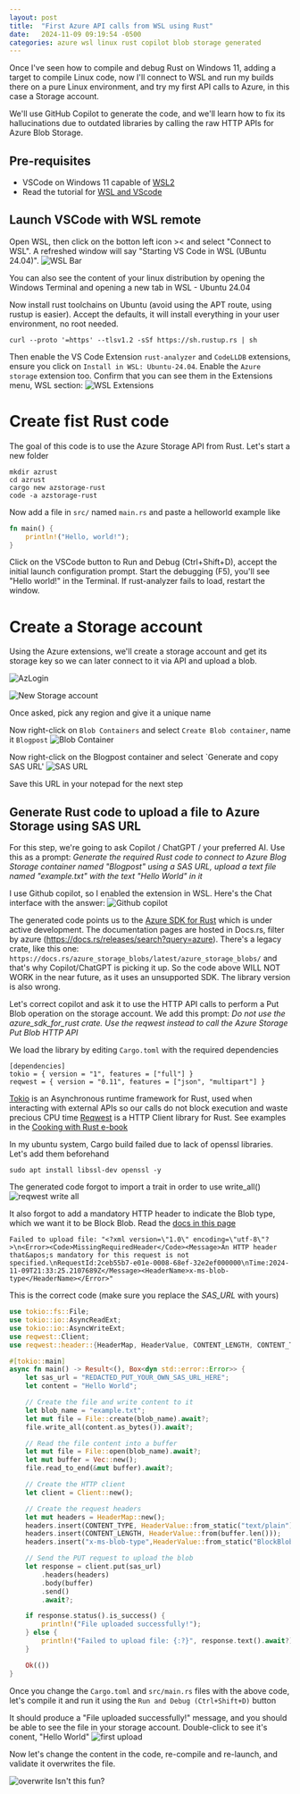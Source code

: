 ```yaml
---
layout: post
title:  "First Azure API calls from WSL using Rust"
date:   2024-11-09 09:19:54 -0500
categories: azure wsl linux rust copilot blob storage generated
---
```

Once I've seen how to compile and debug Rust on Windows 11, adding a target to compile Linux code, now I'll connect to WSL and run my builds there on a pure Linux environment, and try my first API calls to Azure, in this case a Storage account.

We'll use GitHub Copilot to generate the code, and we'll learn how to fix its hallucinations due to outdated libraries by calling the raw HTTP APIs for Azure Blob Storage.

## Pre-requisites
- VSCode on Windows 11 capable of [WSL2](https://learn.microsoft.com/en-us/windows/wsl/install)
- Read the tutorial for [WSL and VScode](https://learn.microsoft.com/en-us/windows/wsl/tutorials/wsl-vscode)

## Launch VSCode with WSL remote

Open WSL, then click on the botton left icon >< and select "Connect to WSL". A refreshed window will say "Starting VS Code in WSL (UBuntu 24.04)".
![WSL Bar](/azurust-blog/assets/images/wslbar.png)

You can also see the content of your linux distribution by opening the Windows Terminal and opening a new tab in WSL - Ubuntu 24.04

Now install rust toolchains on Ubuntu (avoid using the APT route, using rustup is easier). Accept the defaults, it will install everything in your user environment, no root needed.
```
curl --proto '=https' --tlsv1.2 -sSf https://sh.rustup.rs | sh
```

Then enable the VS Code Extension `rust-analyzer` and  `CodeLLDB` extensions, ensure you click on `Install in WSL: Ubuntu-24.04`. Enable the `Azure storage` extension too. Confirm that you can see them in the Extensions menu, WSL section:
![WSL Extensions](/azurust-blog/assets/images/wslextensionsazrust.png)

# Create fist Rust code

The goal of this code is to use the Azure Storage API from Rust. Let's start a new folder
```
mkdir azrust
cd azrust
cargo new azstorage-rust
code -a azstorage-rust
```

Now add a file in `src/` named `main.rs` and paste a helloworld example like
```rust
fn main() {
    println!("Hello, world!");
}
```
Click on the VSCode button to Run and Debug (Ctrl+Shift+D), accept the initial launch configuration prompt. Start the debugging (F5), you'll see "Hello world!" in the Terminal.
If rust-analyzer fails to load, restart the window.

# Create a Storage account

Using the Azure extensions, we'll create a storage account and get its storage key so we can later connect to it via API and upload a blob.

![AzLogin](/azurust-blog/assets/images/azfirstlogin.png) 

![New Storage account](/azurust-blog/assets/images/newstoracc.png)

Once asked, pick any region and give it a unique name

Now right-click on `Blob Containers` and select `Create Blob container`, name it `Blogpost`
![Blob Container](/azurust-blog/assets/images/blobcontainer.png)

Now right-click on the Blogpost container and select `Generate and copy SAS URL'
![SAS URL](/azurust-blog/assets/images/blobsasurl.png)

Save this URL in your notepad for the next step

## Generate Rust code to upload a file to Azure Storage using SAS URL

For this step, we're going to ask Copilot / ChatGPT / your preferred AI. Use this as a prompt: *Generate the required Rust code to connect to Azure Blog Storage container named "Blogpost" using a SAS URL, upload a text file named "example.txt" with the text "Hello World" in it* 

I use Github copilot, so I enabled the extension in WSL. Here's the Chat interface with the answer:
![Github copilot](/azurust-blog/assets/images/githubcopilotazstorage.png)

The generated code points us to the [Azure SDK for Rust](
https://github.com/Azure/azure-sdk-for-rust) which is under active development. The documentation pages are hosted in Docs.rs, filter by azure (https://docs.rs/releases/search?query=azure). There's a legacy crate, like this one: `https://docs.rs/azure_storage_blobs/latest/azure_storage_blobs/` and that's why Copilot/ChatGPT is picking it up. So the code above WILL NOT WORK in the near future, as it uses an unsupported SDK. The library version is also wrong.

Let's correct copilot and ask it to use the HTTP API calls to perform a Put Blob operation on the storage account. We add this prompt: *Do not use the azure_sdk_for_rust crate. Use the reqwest instead to call the Azure Storage Put Blob HTTP API*

We load the library by editing `Cargo.toml` with the required dependencies
```
[dependencies]
tokio = { version = "1", features = ["full"] }
reqwest = { version = "0.11", features = ["json", "multipart"] }
```

[Tokio](https://tokio.rs/) is an Asynchronous runtime framework for Rust, used when interacting with external APIs so our calls do not block execution and waste precious CPU time
[Reqwest](https://docs.rs/reqwest/latest/reqwest/) is a HTTP Client library for Rust. See examples in the [Cooking with Rust e-book](https://rust-lang-nursery.github.io/rust-cookbook/web/clients/apis.html)


In my ubuntu system, Cargo build failed due to lack of openssl libraries. Let's add them beforehand
```
sudo apt install libssl-dev openssl -y
```

The generated code forgot to import a trait in order to use write_all()
![reqwest write all](/azurust-blog/assets/images/reqwest_writeall.png)

It also forgot to add a mandatory HTTP header to indicate the Blob type, which we want it to be Block Blob. Read the [docs in this page](https://learn.microsoft.com/en-us/rest/api/storageservices/put-blob?tabs=shared-access-signatures)
```
Failed to upload file: "<?xml version=\"1.0\" encoding=\"utf-8\"?>\n<Error><Code>MissingRequiredHeader</Code><Message>An HTTP header that&apos;s mandatory for this request is not specified.\nRequestId:2ceb55b7-e01e-0008-68ef-32e2ef000000\nTime:2024-11-09T21:33:25.2107689Z</Message><HeaderName>x-ms-blob-type</HeaderName></Error>"
```

This is the correct code (make sure you replace the *SAS_URL* with yours)
```rust
use tokio::fs::File;
use tokio::io::AsyncReadExt;
use tokio::io::AsyncWriteExt;
use reqwest::Client;
use reqwest::header::{HeaderMap, HeaderValue, CONTENT_LENGTH, CONTENT_TYPE};

#[tokio::main]
async fn main() -> Result<(), Box<dyn std::error::Error>> {
    let sas_url = "REDACTED_PUT_YOUR_OWN_SAS_URL_HERE";
    let content = "Hello World";

    // Create the file and write content to it
    let blob_name = "example.txt";
    let mut file = File::create(blob_name).await?;
    file.write_all(content.as_bytes()).await?;

    // Read the file content into a buffer
    let mut file = File::open(blob_name).await?;
    let mut buffer = Vec::new();
    file.read_to_end(&mut buffer).await?;

    // Create the HTTP client
    let client = Client::new();

    // Create the request headers
    let mut headers = HeaderMap::new();
    headers.insert(CONTENT_TYPE, HeaderValue::from_static("text/plain"));
    headers.insert(CONTENT_LENGTH, HeaderValue::from(buffer.len()));
    headers.insert("x-ms-blob-type",HeaderValue::from_static("BlockBlob"));

    // Send the PUT request to upload the blob
    let response = client.put(sas_url)
        .headers(headers)
        .body(buffer)
        .send()
        .await?;

    if response.status().is_success() {
        println!("File uploaded successfully!");
    } else {
        println!("Failed to upload file: {:?}", response.text().await?);
    }

    Ok(())
}
```

Once you change the `Cargo.toml` and `src/main.rs` files with the above code, let's compile it and run it using the `Run and Debug (Ctrl+Shift+D)` button

It should produce a "File uploaded successfully!" message, and you should be able to see the file in your storage account. Double-click to see it's conent, "Hello World"
![first upload](/azurust-blog/assets/images/firstuploadedblob.png)

Now let's change the content in the code, re-compile and re-launch, and validate it overwrites the file.

![overwrite](/azurust-blog/assets/images/bloboverwrite.png)
Isn't this fun?